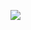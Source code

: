 [![](https://travis-ci.com/imagej/imagej-plugins-search-biii.svg?branch=master)](https://travis-ci.com/imagej/imagej-plugins-search-biii)

